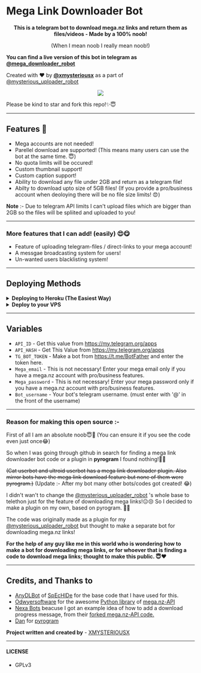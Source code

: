 # Mega Link Downloader Bot
<p align="center"><b>This is a telegram bot to download mega.nz links and return them as files/videos - Made by a 100% noob!</b></p>

<p align="center">(When I mean noob I really mean noob!)</p>

<b>You can find a live version of this bot in telegram as [@mega_downloader_robot](https://t.me/mega_downloader_robot)</b>

Created with ❤️ by <b>[@xmysteriousx](https://t.me/xmysteriousx)</b> as a part of [@mysterious_uploader_robot](https://t.me/mysterious_uploader_robot)

<p align="center"><a href="https://t.me/rezoth_tm"><img src="https://img.shields.io/badge/Telegram-Join%20Telegram%20Group-blue.svg?logo=telegram"></a></p>

Please be kind to star and fork this repo!✨😇
<br>

---

## Features 💫
 - Mega accounts are not needed!
 - Parellel download are supported! (This means many users can use the bot at the same time. 😇)
 - No quota limits will be occured!
 - Custom thumbnail support!
 - Custom caption support!
 - Ability to download any file under 2GB and return as a telegram file!
 - Abilty to download upto size of 5GB files! (If you provide a pro/business account when deoloying there will be no file size limits! 😍)

<b>Note</b> :- Due to telegram API limits I can't upload files which are bigger than 2GB so the files will be spliited and uploaded to you!

---

### More features that I can add! (easily) 😍😋
- Feature of uploading telegram-files / direct-links to your mega account!
- A messgae broadcasting system for users!
- Un-wanted users blacklisting system!

---

## Deploying Methods

<details>
  <summary><b>Deploying to Heroku (The Easiest Way)</b></summary>

<br>

- Choose Europe as server location when deploying. (Beacuse downloadings will be fast!).
- Examples of needed bot variables are mentioned below in this readme!

<br>
  
[![Deploy](https://www.herokucdn.com/deploy/button.svg)](https://heroku.com/deploy?template=https://github.com/XMYSTERlOUSX/mega-link-downloader-bot)
</details>

<details>
  <summary><b>Deploy to your VPS</b></summary>

<br>

**Make a vps (Recommended - Ubuntu 20.04 (LTS) x64 vps from a location/region near to New Zealand) and log in to it.**
- Then execute the below commands. 👇
```sh  
sudo apt update
```
```sh  
sudo apt upgrade
```
```sh  
apt-get update
```
```sh  
apt-get install tmux
```
```sh  
tmux
```
**Now there are two methods to go further!**
- Method 1
  
  - Fork my repo. In the repo go inside to the `sample_config.py` and copy all the code in it. In your forked repo, create a file named `config.py` and paste the whole code in it. 
  - Then edit the values in it with your values! (Inside your `config.py` file you will see the examples of how to edit the fields.)
  - Then execute the below commands. 👇

```sh  
git clone You_forked_repo_url
```
```sh  
apt install python3-pip
```
```sh  
apt install ffmpeg
```
```sh  
cd mega-link-downloader-bot
```
```sh  
pip3 install -r requirements.txt
```
```sh  
python3 bot.py
```
Now If you did everything correctly bot will be running successfully! 🥳

- Method 2

  - Execute the below commands. 👇

```sh  
git clone https://github.com/XMYSTERlOUSX/mega-link-downloader-bot
```
```sh  
apt install python3-pip
```
```sh  
apt install ffmpeg
```
```sh  
cd mega-link-downloader-bot
```
```sh  
pip3 install -r requirements.txt
```
```sh  
cp sample_config.py config.py
```
```sh  
nano config.py
```
  - Now you will be inside the `config.py` file.
  - Then edit the values in it with your values! (Inside your `config.py` file you will see the examples of how to edit the fields.)
  - (For pasting letters, copy any value you want and take the curser to the place you want by arrow keys and right click the mouse! 😅)
  - After editing all with appropriate values as mentioned in the config file press Ctrl + X from your keyboard.
  - Then press y in your keyboard.
  - Then execute the below command. 👇
  
```sh  
python3 bot.py
```
Now If you did everything correctly, the bot will be running successfully! 🥳
</details>

---

## Variables
- `API_ID` -  Get this value from https://my.telegram.org/apps
- `API_HASH` - Get This Value from https://my.telegram.org/apps
- `TG_BOT_TOKEN` - Make a bot from https://t.me/BotFather and enter the token here.
- `Mega_email` - This is not necessary! Enter your mega email only if you have a mega.nz account with pro/business features.
- `Mega_password` - This is not necessary! Enter your mega password only if you have a mega.nz account with pro/business features.
- `Bot_username` - Your bot's telegram username. (must enter with '@' in the front of the username)

---

### Reason for making this open source :-

First of all I am an absolute noob😇🥺 (You can ensure it if you see the code even just once😂)

So when I was going through github in search for finding a mega link downloader bot code or a plugin in <b>pyrogram</b> I found nothing!🥺😞

<strike>(Cat userbot and ultroid userbot has a mega link downloader plugin. Also mirror bots have the mega link download feature but none of them were pyrogram.)</strike>
(Update :- After my bot many other bots/codes got created! 😂)

I didn't wan't to change the [@mysterious_uploader_robot](https://t.me/mysterious_uploader_robot) 's whole base to telethon just for the feature of downloading mega links!😑😒 So I decided to make a plugin on my own, based on pyrogram. 🤷‍♀️

The code was originally made as a plugin for my [@mysterious_uploader_robot](https://t.me/mysterious_uploader_robot) but thought to make a separate bot for downloading mega.nz links!

<b>For the help of any guy like me in this world who is wondering how to make a bot for downloading mega links, or for whoever that is finding a code to download mega links; thought to make this public. 😇❤️</b>

---

## Credits, and Thanks to

* [AnyDLBot](https://github.com/SpEcHiDe/AnyDLBot) of [SpEcHlDe](https://telegram.dog/ThankTelegram) for the base code that I have used for this.
* [Odwyersoftware](https://github.com/odwyersoftware) for the awesome [Python library](https://github.com/odwyersoftware/mega.py) of [mega.nz-API](https://mega.nz/API)
* [Nexa Bots](https://t.me/Nexa_bots) beacuse I got an example idea of how to add a download progress message, from their [forked mega.nz-API code.](https://github.com/Itz-fork/pyro-mega.py)
* [Dan](https://github.com/delivrance) for [pyrogram](https://github.com/Pyrogram)

<b>Project written and created by</b> - [XMYSTERIOUSX](https://github.com/XMYSTERlOUSX)

---

#### LICENSE

- GPLv3
